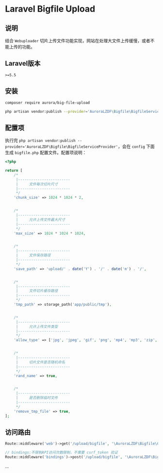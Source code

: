 # Laravel Bigfile Upload

## 说明
结合 `Webuploader` 切片上传文件功能实现，网站在处理大文件上传缓慢，或者不能上传的功能。

## Laravel版本
`>=5.5`

## 安装

```bash
composer require aurora/big-file-upload

php artisan vendor:publish --provider='AuroraLZDF\Bigfile\BigfileServiceProvider'
```

## 配置项

执行完 `php artisan vendor:publish --provider='AuroraLZDF\Bigfile\BigfileServiceProvider'`，会在 `config` 下面生成 `bigfile.php` 配置文件。配置项说明：

```php
<?php

return [
    /*
     |------------------------
     |     文件每次切片尺寸
     |------------------------
     */
    'chunk_size' => 1024 * 1024 * 2,


    /*
     |------------------------
     |     允许上传文件最大尺寸
     |------------------------
     */
    'max_size' => 1024 * 1024 * 1024,


    /*
     |------------------------
     |     文件保存路径
     |------------------------
     */
    'save_path' => 'upload/' . date('Y') . '/' . date('m') . '/',


    /*
     |------------------------
     |     文件切片缓存路径
     |------------------------
     */
    'tmp_path' => storage_path('app/public/tmp'),


    /*
     |------------------------
     |     允许上传文件类型
     |------------------------
     */
    'allow_type' => ['jpg', 'jpeg', 'gif', 'png', 'mp4', 'mp3', 'zip', 'apk', 'pdf', 'rar'],


    /*
     |------------------------
     |     切片文件是否随机命名
     |------------------------
     */
    'rand_name' => true,


    /*
     |------------------------
     |     是否删除临时文件
     |------------------------
     */
    'remove_tmp_file' => true,
];
```

## 访问路由
```php
Route::middleware('web')->get('/upload/bigfile', '\AuroraLZDF\Bigfile\Controllers\BigfileController@loadView')->name('bigfile_view');

// bindings:不限制API访问次数限制，不需要 csrf_token 验证
Route::middleware('bindings')->post('/upload/bigfile', '\AuroraLZDF\Bigfile\Controllers\BigfileController@upload')->name('bigfile_upload');
```

...



